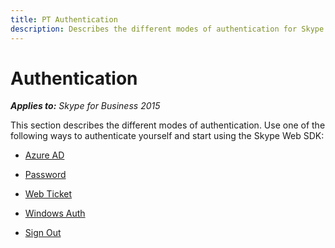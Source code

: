 ```yaml
---
title: PT Authentication
description: Describes the different modes of authentication for Skype Web SDK and provides links to authentication articles.
---
```

# Authentication



 _**Applies to:** Skype for Business 2015_

This section describes the different modes of authentication. Use one of the following ways to authenticate yourself and start using the Skype Web SDK:


- [Azure AD](PTAuthAzureAD.md)
    
- [Password](PTAuthPassword.md)
    
- [Web Ticket](PTAuthWebTicket.md)
    
- [Windows Auth](PTAuthWindowsAuth.md)
    
- [Sign Out](PTAuthSignOut.md)
